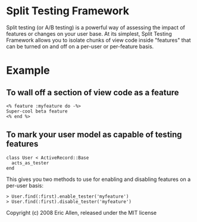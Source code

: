 Split Testing Framework
=======================

Split testing (or A/B testing) is a powerful way of assessing the impact of features or changes on your user base. At its simplest, Split Testing Framework allows you to isolate chunks of view code inside "features" that can be turned on and off on a per-user or per-feature basis.


Example
=======

To wall off a section of view code as a feature
-----------------------------------------------
    <% feature :myfeature do -%>
    Super-cool beta feature
    <% end %>

To mark your user model as capable of testing features
------------------------------------------------------
    class User < ActiveRecord::Base
      acts_as_tester
    end

This gives you two methods to use for enabling and disabling features on a per-user basis:

    > User.find(:first).enable_tester('myfeature')
    > User.find(:first).disable_tester('myfeature')

Copyright (c) 2008 Eric Allen, released under the MIT license
